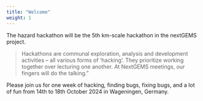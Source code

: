 ```yaml
---
title: "Welcome"
weight: 1
---
```


The hazard hackathon will be the 5th km-scale hackathon in the nextGEMS project.

> Hackathons are communal exploration, analysis and development activities – all various forms of ‘hacking’. They prioritize working together over lecturing one another. At NextGEMS meetings, our fingers will do the talking.”


Please join us for one week of hacking, finding bugs, fixing bugs, and a lot of fun from 14th to 18th October 2024 in Wageningen, Germany.
